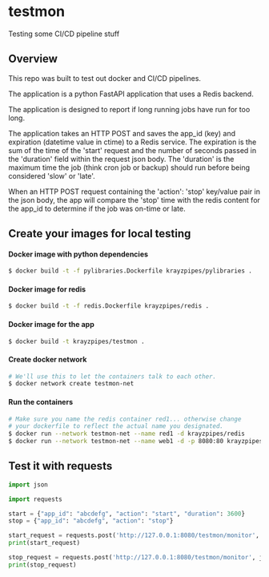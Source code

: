 # testmon
Testing some CI/CD pipeline stuff

## Overview

This repo was built to test out docker and CI/CD pipelines.

The application is a python FastAPI application that uses a Redis backend.

The application is designed to report if long running jobs have run for too long.

The application takes an HTTP POST and saves the app_id (key) and expiration (datetime value in ctime)
to a Redis service. The expiration is the sum of the time of the 'start' request and the number of seconds passed
in the 'duration' field within the request json body. The 'duration' is the maximum time the job (think cron job or
backup) should run before being considered 'slow' or 'late'.

When an HTTP POST request containing the 'action': 'stop' key/value pair in the json body, the app
will compare the 'stop' time with the redis content for the app_id to determine if the job was on-time or late.

## Create your images for local testing

#### Docker image with python dependencies
```bash
$ docker build -t -f pylibraries.Dockerfile krayzpipes/pylibraries .
```

#### Docker image for redis
```bash
$ docker build -t -f redis.Dockerfile krayzpipes/redis .
```

#### Docker image for the app
```bash
$ docker build -t krayzpipes/testmon .
```

#### Create docker network
```bash
# We'll use this to let the containers talk to each other.
$ docker network create testmon-net
```

#### Run the containers
```bash
# Make sure you name the redis container red1... otherwise change
# your dockerfile to reflect the actual name you designated.
$ docker run --network testmon-net --name red1 -d krayzpipes/redis
$ docker run --network testmon-net --name web1 -d -p 8080:80 krayzpipes/testmon
```

## Test it with requests
```python
import json

import requests

start = {"app_id": "abcdefg", "action": "start", "duration": 3600}
stop = {"app_id": "abcdefg", "action": "stop"}

start_request = requests.post('http://127.0.0.1:8080/testmon/monitor', json=start)
print(start_request)

stop_request = requests.post('http://127.0.0.1:8080/testmon/monitor', json=stop)
print(stop_request)
```
